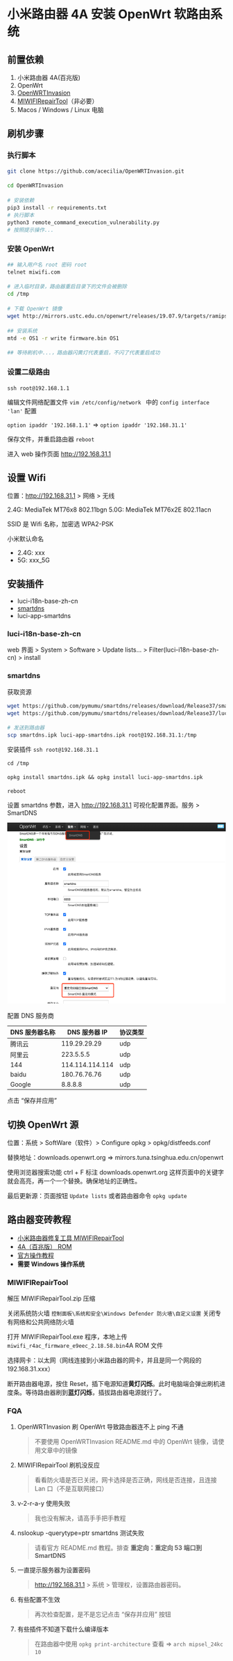 # 小米路由器 4A 安装 OpenWrt 软路由系统

## 前置依赖

1. 小米路由器 4A(百兆版)
2. OpenWrt
3. [OpenWRTInvasion](https://github.com/acecilia/OpenWRTInvasion)
4. [MIWIFIRepairTool](http://miwifi.com/miwifi_download.html)（非必要）
5. Macos / Windows / Linux 电脑

## 刷机步骤

### 执行脚本

```bash
git clone https://github.com/acecilia/OpenWRTInvasion.git

cd OpenWRTInvasion

# 安装依赖
pip3 install -r requirements.txt
# 执行脚本
python3 remote_command_execution_vulnerability.py
# 按照提示操作...
```

### 安装 OpenWrt

```bash
## 输入用户名 root 密码 root
telnet miwifi.com

# 进入临时目录，路由器重启目录下的文件会被删除
cd /tmp

# 下载 OpenWrt 镜像
wget http://mirrors.ustc.edu.cn/openwrt/releases/19.07.9/targets/ramips/mt76x8/openwrt-19.07.9-ramips-mt76x8-xiaomi_mir4a-100m-squashfs-sysupgrade.bin -O firmware.bin

## 安装系统
mtd -e OS1 -r write firmware.bin OS1

## 等待刷机中...，路由器闪黄灯代表重启，不闪了代表重启成功
```

### 设置二级路由

`ssh root@192.168.1.1`

编辑文件网络配置文件 `vim /etc/config/network ` 中的 `config interface 'lan'` 配置

`option ipaddr '192.168.1.1'` => `option ipaddr '192.168.31.1'`

保存文件，并重启路由器 `reboot`

进入 web 操作页面 http://192.168.31.1

## 设置 Wifi

位置：http://192.168.31.1 > 网络 > 无线

2.4G: MediaTek MT76x8 802.11bgn
5.0G: MediaTek MT76x2E 802.11acn

SSID 是 Wifi 名称，加密选 WPA2-PSK

小米默认命名

- 2.4G: xxx
- 5G: xxx_5G

## 安装插件

- luci-i18n-base-zh-cn
- [smartdns](https://github.com/pymumu/smartdns)
- luci-app-smartdns

### luci-i18n-base-zh-cn

web 界面 > System > Software > Update lists... > Filter(luci-i18n-base-zh-cn) > install

### smartdns

获取资源

```bash
wget https://github.com/pymumu/smartdns/releases/download/Release37/smartdns.1.2022.08.06-1602.mipsel-openwrt-all.ipk -O smartdns.ipk
wget https://github.com/pymumu/smartdns/releases/download/Release37/luci-app-smartdns.1.2022.08.06-1602.all-luci-all.ipk -O luci-app-smartdns.ipk

# 发送到路由器
scp smartdns.ipk luci-app-smartdns.ipk root@192.168.31.1:/tmp
```

安装插件 `ssh root@192.168.31.1`

```
cd /tmp

opkg install smartdns.ipk && opkg install luci-app-smartdns.ipk

reboot
```

设置 smartdns 参数，进入 http://192.168.31.1 可视化配置界面。服务 > SmartDNS

![image-1659828743170](/assets/img/xiaomi4a_openwrt_01.png)

配置 DNS 服务商

| DNS 服务器名称 | DNS 服务器 IP   | 协议类型 |
| -------------- | --------------- | -------- |
| 腾讯云         | 119.29.29.29    | udp      |
| 阿里云         | 223.5.5.5       | udp      |
| 144            | 114.114.114.114 | udp      |
| baidu          | 180.76.76.76    | udp      |
| Google         | 8.8.8.8         | udp      |

点击 “保存并应用”

## 切换 OpenWrt 源

位置：系统 > SoftWare（软件）> Configure opkg > opkg/distfeeds.conf

替换地址：downloads.openwrt.org => mirrors.tuna.tsinghua.edu.cn/openwrt

使用浏览器搜索功能 ctrl + F 标注 downloads.openwrt.org 这样页面中的关键字就会高亮，再一个一个替换。确保地址的正确性。

最后更新源：页面按钮 `Update lists` 或者路由器命令 `opkg update`

## 路由器变砖教程

- [小米路由器修复工具 MIWIFIRepairTool](https://bigota.miwifi.com/xiaoqiang/tools/MIWIFIRepairTool.x86.zip)
- [4A（百兆版） ROM](https://bigota.miwifi.com/xiaoqiang/rom/r4ac/miwifi_r4ac_firmware_e9eec_2.18.58.bin)
- [官方操作教程](https://web.vip.miui.com/page/info/mio/mio/detail?postId=19134127&app_version=dev.20051)
- **需要 Windows 操作系统**

### MIWIFIRepairTool

解压 MIWIFIRepairTool.zip 压缩

关闭系统防火墙 `控制面板\系统和安全\Windows Defender 防火墙\自定义设置` 关闭专有网络和公共网络防火墙

打开 MIWIFIRepairTool.exe 程序，本地上传 `miwifi_r4ac_firmware_e9eec_2.18.58.bin`4A ROM 文件

选择网卡：以太网（网线连接到小米路由器的网卡，并且是同一个网段的 192.168.31.xxx）

断开路由器电源，按住 Reset，插下电源知道**黄灯闪烁**。此时电脑端会弹出刷机进度条。等待路由器刷到**蓝灯闪烁**，插拔路由器电源就行了。

### FQA

1. OpenWRTInvasion 刷 OpenWrt 导致路由器连不上 ping 不通

   > 不要使用 OpenWRTInvasion README.md 中的 OpenWrt 镜像，请使用文章中的镜像

2. MIWIFIRepairTool 刷机没反应

   > 看看防火墙是否已关闭，网卡选择是否正确，网线是否连接，且连接 Lan 口（不是互联网接口）

3. v-2-r-a-y 使用失败

   > 我也没有解决，请高手手把手教程

4. nslookup -querytype=ptr smartdns 测试失败

   > 请看官方 README.md 教程。排查 **重定向：重定向 53 端口到 SmartDNS**

5. 一直提示服务器为设置密码

   > http://192.168.31.1 > 系统 > 管理权，设置路由器密码。

6. 有些配置不生效

   > 再次检查配置，是不是忘记点击 “保存并应用” 按钮

7. 有些插件不知道下载什么编译版本

   > 在路由器中使用 `opkg print-architecture` 查看 => `arch mipsel_24kc 10`
